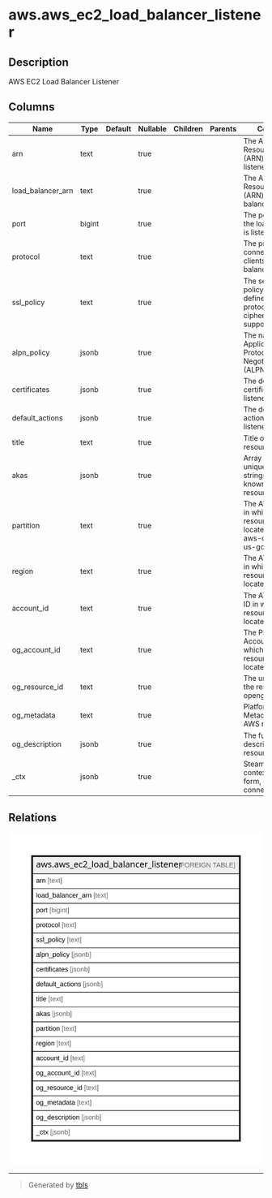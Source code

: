 # aws.aws_ec2_load_balancer_listener

## Description

AWS EC2 Load Balancer Listener

## Columns

| Name | Type | Default | Nullable | Children | Parents | Comment |
| ---- | ---- | ------- | -------- | -------- | ------- | ------- |
| arn | text |  | true |  |  | The Amazon Resource Name (ARN) of the listener. |
| load_balancer_arn | text |  | true |  |  | The Amazon Resource Name (ARN) of the load balancer. |
| port | bigint |  | true |  |  | The port on which the load balancer is listening. |
| protocol | text |  | true |  |  | The protocol for connections from clients to the load balancer. |
| ssl_policy | text |  | true |  |  | The security policy that defines which protocols and ciphers are supported. |
| alpn_policy | jsonb |  | true |  |  | The name of the Application-Layer Protocol Negotiation (ALPN) policy. |
| certificates | jsonb |  | true |  |  | The default certificate for the listener. |
| default_actions | jsonb |  | true |  |  | The default actions for the listener. |
| title | text |  | true |  |  | Title of the resource. |
| akas | jsonb |  | true |  |  | Array of globally unique identifier strings (also known as) for the resource. |
| partition | text |  | true |  |  | The AWS partition in which the resource is located (aws, aws-cn, or aws-us-gov). |
| region | text |  | true |  |  | The AWS Region in which the resource is located. |
| account_id | text |  | true |  |  | The AWS Account ID in which the resource is located. |
| og_account_id | text |  | true |  |  | The Platform Account ID in which the resource is located. |
| og_resource_id | text |  | true |  |  | The unique ID of the resource in opengovernance. |
| og_metadata | text |  | true |  |  | Platform Metadata of the AWS resource. |
| og_description | jsonb |  | true |  |  | The full model description of the resource |
| _ctx | jsonb |  | true |  |  | Steampipe context in JSON form, e.g. connection_name. |

## Relations

![er](aws.aws_ec2_load_balancer_listener.svg)

---

> Generated by [tbls](https://github.com/k1LoW/tbls)
